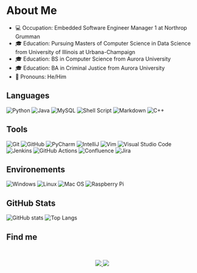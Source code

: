 # About Me

- 💻 Occupation: Embedded Software Engineer Manager 1 at Northrop Grumman
- 🎓 Education: Pursuing Masters of Computer Science in Data Science from University of Illinois at Urbana-Champaign
- 🎓 Education: BS in Computer Science from Aurora University
- 🎓 Education: BA in Criminal Justice from Aurora University
- 👨 Pronouns: He/Him

## Languages

![Python](https://img.shields.io/badge/Python-gray?style=flat&logo=python&logoColor=white)
![Java](https://img.shields.io/badge/Java-gray?style=flat&logo=java&logoColor=white)
![MySQL](https://img.shields.io/badge/MySQL-gray?style=flat&logo=mysql&logoColor=white)
![Shell Script](https://img.shields.io/badge/Shell%20Script-gray?style=flat&logo=gnu-bash&logoColor=white)
![Markdown](https://img.shields.io/badge/Markdown-gray?style=flat&logo=markdown&logoColor=white)
![C++](https://img.shields.io/badge/C%2B%2B-gray?style=flat&logo=C%2B%2B&logoColor=white)

## Tools

![Git](https://img.shields.io/badge/Git-gray?style=flat&logo=git&logoColor=white)
![GitHub](https://img.shields.io/badge/GitHub-gray?style=flatdge&logo=github&logoColor=white)
![PyCharm](https://img.shields.io/badge/PyCharm-gray?style=flat&logo=pycharm&logoColor=white)
![IntelliJ](https://img.shields.io/badge/IntelliJ-gray?style=flat&logo=intellij-idea&logoColor=white)
![Vim](https://img.shields.io/badge/VIM-gray?style=flat&logo=vim&logoColor=white)
![Visual Studio Code](https://img.shields.io/badge/Visual%20Studio%20Code-gray?style=flat&logo=visual-studio-code&logoColor=white)
![Jenkins](https://img.shields.io/badge/Jenkins-gray?style=flat&logo=jenkins&logoColor=white)
![GitHub Actions](https://img.shields.io/badge/GitHub%20Actions-gray?style=flatdge&logo=githubactions&logoColor=white)
![Confluence](https://img.shields.io/badge/Confluence-gray?style=flat&logo=confluence&logoColor=white)
![Jira](https://img.shields.io/badge/Jira-gray?style=flat&logo=jira&logoColor=white)

## Environements

![Windows](https://img.shields.io/badge/Windows-gray?style=flat&logo=windows&logoColor=white)
![Linux](https://img.shields.io/badge/Linux-gray?style=flat&logo=linux&logoColor=white)
![Mac OS](https://img.shields.io/badge/Mac%20OS-gray?style=flat&logo=apple&logoColor=white)
![Raspberry Pi](https://img.shields.io/badge/Raspberry%20Pi-gray?style=flat&logo=Raspberry%20Pi&logoColor=white)


## GitHub Stats

![GitHub stats](https://github-readme-stats.vercel.app/api?username=Jonathan-Birkey&show_icons=true&theme=tokyonight)
![Top Langs](https://github-readme-stats.vercel.app/api/top-langs/?username=Jonathan-Birkey&theme=tokyonight)

## Find me

<br />
<p align="center">
<a href="https://www.linkedin.com/in/jonathan-birkey-052123150/">
<img src="https://img.shields.io/badge/LinkedIn-%230077B5.svg?style=flat&logo=linkedin&logoColor=white" />
<a href="mailto:jonathan.birkey@gmail.com">
<img src="https://img.shields.io/badge/Gmail-D14836?style=flat&logo=gmail&logoColor=white" />
</p>
